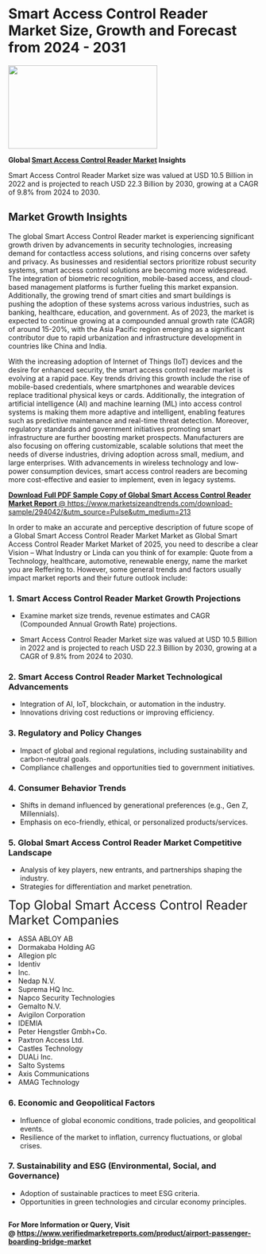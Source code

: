<H1>Smart Access Control Reader Market Size, Growth and Forecast from 2024 - 2031</H1><img class="aligncenter size-medium wp-image-584254" src="https://thirdeyenews.in/wp-content/uploads/2024/09/Global-Market-Research-300x168.jpeg" alt="" width="300" height="168" /><p><strong>Global&nbsp;<a href="https://www.marketsizeandtrends.com/download-sample/294042/&amp;utm_source=Pulse&amp;utm_medium=213">Smart Access Control Reader Market</a> Insights</strong></p><p>Smart Access Control Reader Market size was valued at USD 10.5 Billion in 2022 and is projected to reach USD 22.3 Billion by 2030, growing at a CAGR of 9.8% from 2024 to 2030.</p><p><h2>Market Growth Insights</h2> <p>The global Smart Access Control Reader market is experiencing significant growth driven by advancements in security technologies, increasing demand for contactless access solutions, and rising concerns over safety and privacy. As businesses and residential sectors prioritize robust security systems, smart access control solutions are becoming more widespread. The integration of biometric recognition, mobile-based access, and cloud-based management platforms is further fueling this market expansion. Additionally, the growing trend of smart cities and smart buildings is pushing the adoption of these systems across various industries, such as banking, healthcare, education, and government. As of 2023, the market is expected to continue growing at a compounded annual growth rate (CAGR) of around 15-20%, with the Asia Pacific region emerging as a significant contributor due to rapid urbanization and infrastructure development in countries like China and India.</p> <p><a href="sample_download_link" target="_blank"></a></p> <p>With the increasing adoption of Internet of Things (IoT) devices and the desire for enhanced security, the smart access control reader market is evolving at a rapid pace. Key trends driving this growth include the rise of mobile-based credentials, where smartphones and wearable devices replace traditional physical keys or cards. Additionally, the integration of artificial intelligence (AI) and machine learning (ML) into access control systems is making them more adaptive and intelligent, enabling features such as predictive maintenance and real-time threat detection. Moreover, regulatory standards and government initiatives promoting smart infrastructure are further boosting market prospects. Manufacturers are also focusing on offering customizable, scalable solutions that meet the needs of diverse industries, driving adoption across small, medium, and large enterprises. With advancements in wireless technology and low-power consumption devices, smart access control readers are becoming more cost-effective and easier to implement, even in legacy systems.</p> <p><a href="more_info_link" target="_blank"></p><p><span class=""><strong>Download Full PDF Sample Copy of Global Smart Access Control Reader Market Report</strong> @ <a href="https://www.marketsizeandtrends.com/download-sample/294042/&amp;utm_source=Pulse&amp;utm_medium=213" target="_blank">https://www.marketsizeandtrends.com/download-sample/294042/&amp;utm_source=Pulse&amp;utm_medium=213</a></span></p><p>In order to make an accurate and perceptive description of future scope of a Global&nbsp;Smart Access Control Reader Market Market as Global&nbsp;Smart Access Control Reader Market Market of 2025, you need to describe a clear Vision &ndash; What Industry or Linda can you think of for example: Quote from a Technology, healthcare, automotive, renewable energy, name the market you are Reffering to. However, some general trends and factors usually impact market reports and their future outlook include:</p><h3>1.&nbsp;<strong>Smart Access Control Reader Market Growth Projections</strong></h3><ul><li>Examine market size trends, revenue estimates and CAGR (Compounded Annual Growth Rate) projections.</li><li><p>Smart Access Control Reader Market size was valued at USD 10.5 Billion in 2022 and is projected to reach USD 22.3 Billion by 2030, growing at a CAGR of 9.8% from 2024 to 2030.</p></li></ul><h3>2.&nbsp;<strong>Smart Access Control Reader Market Technological Advancements</strong></h3><ul><li>Integration of AI, IoT, blockchain, or automation in the industry.</li><li>Innovations driving cost reductions or improving efficiency.</li></ul><h3>3.&nbsp;<strong>Regulatory and Policy Changes</strong></h3><ul><li>Impact of global and regional regulations, including sustainability and carbon-neutral goals.</li><li>Compliance challenges and opportunities tied to government initiatives.</li></ul><h3>4.&nbsp;<strong>Consumer Behavior Trends</strong></h3><ul><li>Shifts in demand influenced by generational preferences (e.g., Gen Z, Millennials).</li><li>Emphasis on eco-friendly, ethical, or personalized products/services.</li></ul><h3>5.&nbsp;<strong>Global Smart Access Control Reader Market Competitive Landscape</strong></h3><ul><li>Analysis of key players, new entrants, and partnerships shaping the industry.</li><li>Strategies for differentiation and market penetration.</li></ul><p data-pm-slice="1 1 []"><span style="color: inherit; font-family: inherit; font-size: 25px;">Top Global Smart Access Control Reader Market Companies</span></p><div class="" data-test-id=""><p><li>ASSA ABLOY AB</li><li> Dormakaba Holding AG</li><li> Allegion plc</li><li> Identiv</li><li> Inc.</li><li> Nedap N.V.</li><li> Suprema HQ Inc.</li><li> Napco Security Technologies</li><li> Gemalto N.V.</li><li> Avigilon Corporation</li><li> IDEMIA</li><li> Peter Hengstler Gmbh+Co.</li><li> Paxtron Access Ltd.</li><li> Castles Technology</li><li> DUALi Inc.</li><li> Salto Systems</li><li> Axis Communications</li><li> AMAG Technology</li></p></div><h3>6.&nbsp;<strong>Economic and Geopolitical Factors</strong></h3><ul><li>Influence of global economic conditions, trade policies, and geopolitical events.</li><li>Resilience of the market to inflation, currency fluctuations, or global crises.</li></ul><h3>7.&nbsp;<strong>Sustainability and ESG (Environmental, Social, and Governance)</strong></h3><ul><li>Adoption of sustainable practices to meet ESG criteria.</li><li>Opportunities in green technologies and circular economy principles.</li></ul><h2><strong style="font-size: 14px;">For More Information or Query, Visit @&nbsp;</strong><a style="background-color: #ffffff; font-size: 14px;" href="https://www.marketsizeandtrends.com/report/smart-access-control-reader-market/" target="_blank">https://www.verifiedmarketreports.com/product/airport-passenger-boarding-bridge-market</a></h2>
